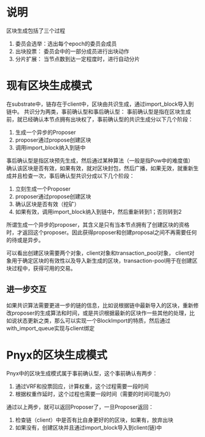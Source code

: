 # 说明
区块生成包括了三个过程
1. 委员会选举：选出每个epoch的委员会成员
2. 出块投票：  委员会中的一部分成员进行出块动作
3. 分片扩展：  当节点数到达一定程度时，进行自动分片

# 现有区块生成模式
在substrate中，链存在于client中，区块由共识生成，通过import_block导入到链中。 共识分为两类，事前确认型和事后确认型：
事前确认型是指在区块生成前，就已经确认本节点拥有出块权了，事前确认型的共识生成分以下几个阶段：
1. 生成一个异步的Proposer
2. proposer通过propose创建区块
3. 调用import_block纳入到链中

事后确认型是指区块预先生成，然后通过某种算法（一般是指Pow中的难度值）确认该区块是否有效，如果有效，就对区块封包，然后广播，如果无效，就重新生成并且检查一次，事后确认型共识分成以下几个阶段：
1. 立刻生成一个Proposer
2. proposer通过propose创建区块
3. 确认区块是否有效（挖矿）
4. 如果有效，调用import_block纳入到链中，然后重新转到1；否则转到2

所谓生成一个异步的proposer，其含义是只有当本节点拥有了创建区块的资格时，才返回这个proposer。因此获得proposer和创建proposal之间不再需要任何的待或是异步。

可以看出创建区块需要两个对象，client对象和transaction_pool对象， client对象用于确定区块的有效性以及导入新生成的区块，transaction-pool用于在创建区块过程中，获得可用的交易。

## 进一步交互
如果共识算法需要更进一步的链的信息，比如说根据链中最新导入的区块，重新修改proposer的生成算法和时间，或是共识根据最新的区块作一些其他的处理，比如说状态更新之类，那么可以实现一个BlockImport的特质，然后通过with_import_queue实现与client绑定

# Pnyx的区块生成模式
Pnyx中的区块生成模式属于事前确认型，这个事前确认有两步：  
1. 通过VRF和投票回应，计算权重，这个过程需要一段时间
2. 根据权重作延时，这个过程也需要一段时间（需要的时间可能为0）

通过以上两步，就可以返回Proposer了，一旦Proposer返回：
1. 检查链（client）中是否有比自身更好的的区块，如果有，放弃出块
2. 如果没有，创建区块并且通过import_block导入到client(链)中
   

##